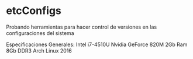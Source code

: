 # etcConfigs
Probando herramientas para hacer control de versiones en las configuraciones del sistema

Especificaciones Generales:
Intel i7-4510U
Nvidia GeForce 820M 2Gb
Ram 8Gb DDR3
Arch Linux 2016
